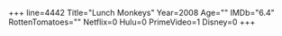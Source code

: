+++
line=4442
Title="Lunch Monkeys"
Year=2008
Age=""
IMDb="6.4"
RottenTomatoes=""
Netflix=0
Hulu=0
PrimeVideo=1
Disney=0
+++

